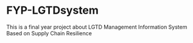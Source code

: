 # FYP-LGTDsystem
This is a final year project about LGTD Management Information System Based on Supply Chain Resilience
